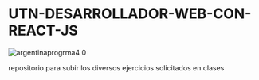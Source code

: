 # UTN-DESARROLLADOR-WEB-CON-REACT-JS

![argentinaprogrma4 0](https://github.com/JavierSalguero/UTN-DESARROLLADOR-WEB-CON-REACT-JS/assets/124366845/40647e6d-33fb-48fa-ad0b-f72a0a0bc66c)

repositorio para subir los diversos ejercicios solicitados en clases
